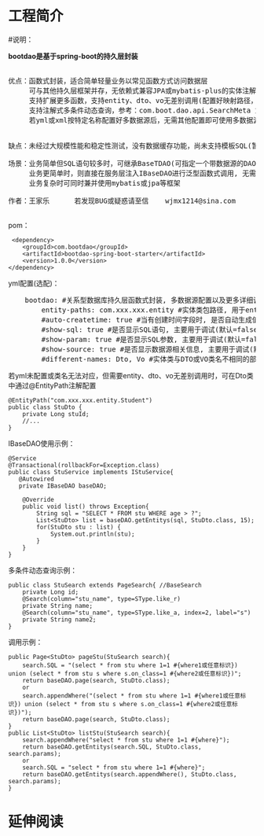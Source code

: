 # 工程简介
#说明：


 <b>bootdao是基于spring-boot的持久层封装</b>
<pre>

优点：函数式封装，适合简单轻量业务以常见函数方式访问数据层
	 可与其他持久层框架并存，无依赖式兼容JPA或mybatis-plus的实体注解，仅依赖spring-boot基础包
	 支持扩展更多函数，支持entity、dto、vo无差别调用(配置好映射路径，即可无感知无差别)
	 支持注解式多条件动态查询，参考：com.boot.dao.api.SearchMeta 或 com.boot.dao.api.Search
	 若yml或xml按特定名称配置好多数据源后，无需其他配置即可使用多数据源
	 

缺点：未经过大规模性能和稳定性测试，没有数据缓存功能，尚未支持模板SQL(暂可在Service层实现一个接口,用于配置SQL常量)

场景：业务简单但SQL语句较多时，可继承BaseTDAO(可指定一个带数据源的DAO来构造, 若未指定则默认为BaseDAO)
	 业务更简单时，则直接在服务层注入IBaseDAO进行泛型函数式调用, 无需定义任何业务DAO...
	 业务复杂时可同时兼并使用mybatis或jpa等框架

作者：王家乐		若发现BUG或疑惑请至信	wjmx1214@sina.com

</pre>

 pom：
 
	 <dependency>
        <groupId>com.bootdao</groupId>
        <artifactId>bootdao-spring-boot-starter</artifactId>
        <version>1.0.0</version>
    </dependency>

 yml配置(选配)：
<pre>
	bootdao: #关系型数据库持久层函数式封装, 多数据源配置以及更多详细说明请参考IBaseReadme.class
	    entity-paths: com.xxx.xxx.entity #实体类包路径, 用于entity、dto、vo无差别调用(可指定多个包路径用逗号分隔; 也可不配置, 由@EntityPath注解到Dto上)
	    #auto-createtime: true #当有创建时间字段时, 是否自动生成值(默认false)(根据名称createTime或createDate推理)(mysql5.x无法同时创建时间和更新时间自动配置, mysql8.x无问题)
	    #show-sql: true #是否显示SQL语句, 主要用于调试(默认=false)
	    #show-param: true #是否显示SQL参数, 主要用于调试(默认=false)
	    #show-source: true #是否显示数据源相关信息, 主要用于调试(默认=false)
	    #different-names: Dto, Vo #实体类与DTO或VO类名不相同的部分, 用于entity、dto、vo无差别调用, 可直接将其作为参数类型(可指定多个名称, 默认Dto,Vo)
</pre>

 若yml未配置或类名无法对应，但需要entity、dto、vo无差别调用时，可在Dto类中通过@EntityPath注解配置
 
	@EntityPath("com.xxx.xxx.entity.Student")
	public class StuDto {
		private Long stuId;
		//...
	}

 IBaseDAO使用示例：
 
	@Service
	@Transactional(rollbackFor=Exception.class)
	public class StuService implements IStuService{
	   @Autowired
	   private IBaseDAO baseDAO;
	   
		@Override
		public void list() throws Exception{
			String sql = "SELECT * FROM stu WHERE age > ?";
			List<StuDto> list = baseDAO.getEntitys(sql, StuDto.class, 15);
	        for(StuDto stu : list) {
	            System.out.println(stu);
	        }
		}
	}
	
多条件动态查询示例：

	public class StuSearch extends PageSearch{ //BaseSearch
		private Long id;
		@Search(column="stu_name", type=SType.like_r)
		private String name;
		@Search(column="stu_name", type=SType.like_a, index=2, label="s")
		private String name2;
	}
调用示例：

	public Page<StuDto> pageStu(StuSearch search){
		search.SQL = "(select * from stu where 1=1 #{where1或任意标识}) union (select * from stu s where s.on_class=1 #{where2或任意标识})";
		return baseDAO.page(search, StuDto.class);
		or
		search.appendWhere("(select * from stu where 1=1 #{where1或任意标识}) union (select * from stu s where s.on_class=1 #{where2或任意标识})");
		return baseDAO.page(search, StuDto.class);
	}
	public List<StuDto> listStu(StuSearch search){
		search.appendWhere("select * from stu where 1=1 #{where}");
		return baseDAO.getEntitys(search.SQL, StuDto.class, search.params);
		or
		search.SQL = "select * from stu where 1=1 #{where}";
		return baseDAO.getEntitys(search.appendWhere(), StuDto.class, search.params);
	}

# 延伸阅读

